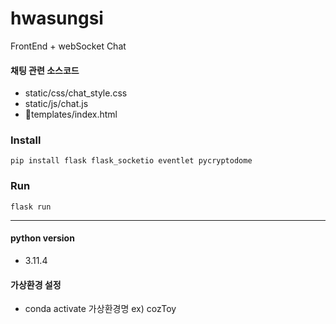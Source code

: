 # hwasungsi
FrontEnd + webSocket Chat  

#### 채팅 관련 소스코드
* static/css/chat_style.css
* static/js/chat.js
* templates/index.html


### Install
```
pip install flask flask_socketio eventlet pycryptodome
```

### Run
```
flask run
```

---
#### python version
* 3.11.4
#### 가상환경 설정
* conda activate 가상환경명
  ex) cozToy

